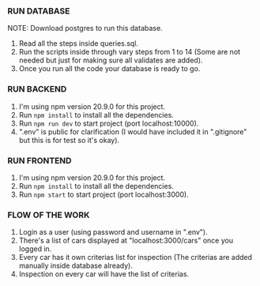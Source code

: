 ### RUN DATABASE ###

NOTE: Download postgres to run this database.

1. Read all the steps inside queries.sql.
2. Run the scripts inside through vary steps from 1 to 14 (Some are not needed but just for making sure all validates are added).
3. Once you run all the code your database is ready to go.

### RUN BACKEND ###

1. I'm using npm version 20.9.0 for this project.
2. Run `npm install` to install all the dependencies.
3. Run `npm run dev` to start project (port localhost:10000).
4. ".env" is public for clarification (I would have included it in ".gitignore" but this is for test so it's okay).

### RUN FRONTEND ###

1. I'm using npm version 20.9.0 for this project.
2. Run `npm install` to install all the dependencies.
3. Run `npm start` to start project (port localhost:3000).

### FLOW OF THE WORK ###

1. Login as a user (using password and username in ".env").
2. There's a list of cars displayed at "localhost:3000/cars" once you logged in.
3. Every car has it own criterias list for inspection (The criterias are added manually inside database already).
4. Inspection on every car will have the list of criterias.